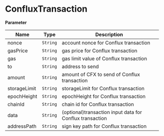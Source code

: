 # ConfluxTransaction

**Parameter**

| Name         | Type       | Description                                              |
| ------------ | ---------- | -------------------------------------------------------- |
| nonce        | `String` | account nonce for Conflux transaction                    |
| gasPrice     | `String` | gas price for Conflux transaction                        |
| gas          | `String` | gas limit value of Conflux transaction                   |
| to           | `String` | address to send                                          |
| amount       | `String` | amount of CFX to send of Conflux transaction             |
| storageLimit | `String` | storageLimit for Conflux transaction                     |
| epochHeight  | `String` | epochHeight for Conflux transaction                      |
| chainId      | `String` | chain id for Conflux transaction                         |
| data         | `String` | (optional)transaction input data for Conflux transaction |
| addressPath  | `String` | sign key path for Conflux transaction                    |
